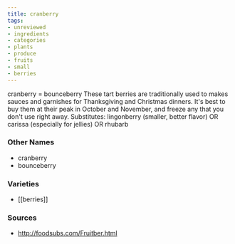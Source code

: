 ```yaml
---
title: cranberry
tags:
- unreviewed
- ingredients
- categories
- plants
- produce
- fruits
- small
- berries
---
```

cranberry = bounceberry These tart berries are traditionally used to makes sauces and garnishes for Thanksgiving and Christmas dinners. It's best to buy them at their peak in October and November, and freeze any that you don't use right away. Substitutes: lingonberry (smaller, better flavor) OR carissa (especially for jellies) OR rhubarb

### Other Names

* cranberry
* bounceberry

### Varieties

* [[berries]]

### Sources
* http://foodsubs.com/Fruitber.html
